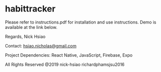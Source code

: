# habittracker

Please refer to instructions.pdf for installation and use instructions. Demo is available at the link below.

Regards,
Nick Hsiao

Contact: hsiao.nicholas@gmail.com

Project Dependencies: React Native, JavaScript, Firebase, Expo

All Rights Reserved @2019 nick-hsiao richardphamsjsu2016
